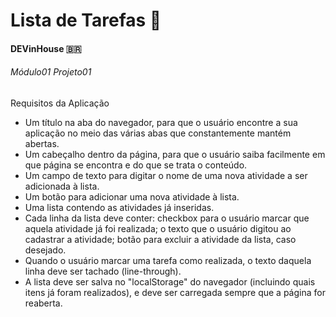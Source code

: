 # Lista de Tarefas :notebook:

#### DEVinHouse :brazil:

###### Módulo01 Projeto01

Requisitos da Aplicação

- Um título na aba do navegador, para que o usuário encontre a sua aplicação no meio das
  várias abas que constantemente mantém abertas.
- Um cabeçalho dentro da página, para que o usuário saiba facilmente em que página se
  encontra e do que se trata o conteúdo.
- Um campo de texto para digitar o nome de uma nova atividade a ser adicionada à lista.
- Um botão para adicionar uma nova atividade à lista.
- Uma lista contendo as atividades já inseridas.
-  Cada linha da lista deve conter: checkbox para o usuário marcar que aquela atividade já
  foi realizada; o texto que o usuário digitou ao cadastrar a atividade; botão para excluir a
  atividade da lista, caso desejado.
- Quando o usuário marcar uma tarefa como realizada, o texto daquela linha deve ser
  tachado (line-through).
- A lista deve ser salva no "localStorage" do navegador (incluindo quais itens já foram
  realizados), e deve ser carregada sempre que a página for reaberta.
